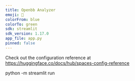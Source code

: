 ```yaml
---
title: Openbb Analyzer
emoji: 🏢
colorFrom: blue
colorTo: green
sdk: streamlit
sdk_version: 1.17.0
app_file: app.py
pinned: false
---
```


Check out the configuration reference at https://huggingface.co/docs/hub/spaces-config-reference


python -m streamlit run